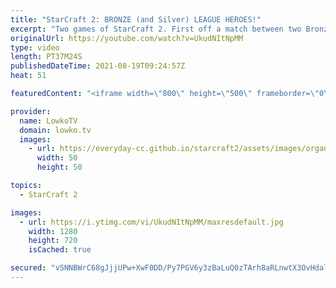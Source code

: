 ```yaml
---
title: "StarCraft 2: BRONZE (and Silver) LEAGUE HEROES!"
excerpt: "Two games of StarCraft 2. First off a match between two Bronze League Heroes and then a match between two Silver League Terran players. If you have an awesome game of StarCraft 2 that you would like me to cast, you can submit it to replays@lowko.tv.   Support my work on Patreon: http://www.patreon.com/lowkotv"
originalUrl: https://youtube.com/watch?v=UkudNItNpMM
type: video
length: PT37M24S
publishedDateTime: 2021-08-19T09:24:57Z
heat: 51

featuredContent: "<iframe width=\"800\" height=\"500\" frameborder=\"0\" src=\"https://www.youtube.com/embed/UkudNItNpMM\" allow=\"accelerometer; autoplay; encrypted-media; gyroscope; picture-in-picture\" allowfullscreen></iframe>"

provider:
  name: LowkoTV
  domain: lowko.tv
  images:
    - url: https://everyday-cc.github.io/starcraft2/assets/images/organizations/lowko.tv-50x50.jpg
      width: 50
      height: 50

topics:
  - StarCraft 2

images:
  - url: https://i.ytimg.com/vi/UkudNItNpMM/maxresdefault.jpg
    width: 1280
    height: 720
    isCached: true

secured: "vSNNBWrC68gJjjUPw+XwF0DD/Py7PGV6y3zBaLuQ0zTArh8aRLnwtX3OvHdalaVlEsBkmY5IjkKcS1whsdHweabkba0RVUIHae9gby/FPkrHgfVhcwWpwO0nJS5JSYRmDnZuHVIBv4Yo14fOwzjkk8qzkmOaen1i9xAAJYISXcNrIfM+dFGYJf4LBmi7dvJjXltgybKcJqVqaqfHyiC1L51oaCEPGS+22fyNxCo/SMxLUwsD/dzexrNh+psqyhQaxdLVWTiW2Yupi3UhR+CmMFx0+mTSfS7vMlIB+YUPzPTRsXwHF16/B+HZh+Y8oHfEDBx7bckarpVhgOJWQ5A9OzkysJwlo+EzbqR9sFGa/4dU6G056wSO4rCu9YM6UApPhACZyx9PakbdWLKz8G7pRCAGMQpmbOGuSDStz79VDXW6MIcq9SGERVqRtsVkgmGM;PT8R3cIynNICdmEGChT8qg=="
---
```


